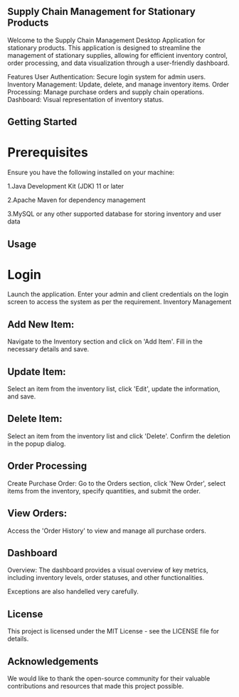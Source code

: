 ## Supply Chain Management for Stationary Products

Welcome to the Supply Chain Management Desktop Application for stationary products. This application is designed to streamline the management of stationary supplies, allowing for efficient inventory control, order processing, and data visualization through a user-friendly dashboard.

Features
User Authentication: Secure login system for admin users.
Inventory Management: Update, delete, and manage inventory items.
Order Processing: Manage purchase orders and supply chain operations.
Dashboard: Visual representation of inventory status.

## Getting Started

# Prerequisites
Ensure you have the following installed on your machine:

1.Java Development Kit (JDK) 11 or later

2.Apache Maven for dependency management

3.MySQL or any other supported database for storing inventory and user data

## Usage

# Login

Launch the application.
Enter your admin and client credentials on the login screen to access the system as per the requirement.
Inventory Management

## Add New Item:
Navigate to the Inventory section and click on 'Add Item'. Fill in the necessary details and save.

## Update Item:
Select an item from the inventory list, click 'Edit', update the information, and save.

## Delete Item:
Select an item from the inventory list and click 'Delete'. Confirm the deletion in the popup dialog.

## Order Processing
Create Purchase Order:
Go to the Orders section, click 'New Order', select items from the inventory, specify quantities, and submit the order.

## View Orders:
Access the 'Order History' to view and manage all purchase orders.

## Dashboard
Overview:
The dashboard provides a visual overview of key metrics, including inventory levels, order statuses, and other functionalities.

Exceptions are also handelled very carefully.

## License
This project is licensed under the MIT License - see the LICENSE file for details.

## Acknowledgements
We would like to thank the open-source community for their valuable contributions and resources that made this project possible.

